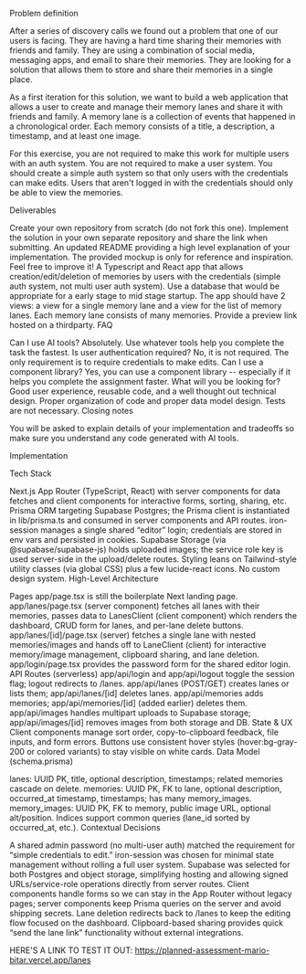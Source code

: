 Problem definition

After a series of discovery calls we found out a problem that one of our users is facing. They are having a hard time sharing their memories with friends and family. They are using a combination of social media, messaging apps, and email to share their memories. They are looking for a solution that allows them to store and share their memories in a single place.

As a first iteration for this solution, we want to build a web application that allows a user to create and manage their memory lanes and share it with friends and family. A memory lane is a collection of events that happened in a chronological order. Each memory consists of a title, a description, a timestamp, and at least one image.

For this exercise, you are not required to make this work for multiple users with an auth system. You are not required to make a user system. You should create a simple auth system so that only users with the credentials can make edits. Users that aren't logged in with the credentials should only be able to view the memories.

Deliverables

Create your own repository from scratch (do not fork this one). Implement the solution in your own separate repository and share the link when submitting.
An updated README providing a high level explanation of your implementation.
The provided mockup is only for reference and inspiration. Feel free to improve it!
A Typescript and React app that allows creation/edit/deletion of memories by users with the credentials (simple auth system, not multi user auth system).
Use a database that would be appropriate for a early stage to mid stage startup.
The app should have 2 views: a view for a single memory lane and a view for the list of memory lanes. Each memory lane consists of many memories.
Provide a preview link hosted on a thirdparty.
FAQ

Can I use AI tools? Absolutely. Use whatever tools help you complete the task the fastest.
Is user authentication required? No, it is not required. The only requirement is to require credentials to make edits.
Can I use a component library? Yes, you can use a component library -- especially if it helps you complete the assignment faster.
What will you be looking for? Good user experience, reusable code, and a well thought out technical design. Proper organization of code and proper data model design. Tests are not necessary.
Closing notes

You will be asked to explain details of your implementation and tradeoffs so make sure you understand any code generated with AI tools.

Implementation

Tech Stack

Next.js App Router (TypeScript, React) with server components for data fetches and client components for interactive forms, sorting, sharing, etc.
Prisma ORM targeting Supabase Postgres; the Prisma client is instantiated in lib/prisma.ts and consumed in server components and API routes.
iron-session manages a single shared “editor” login; credentials are stored in env vars and persisted in cookies.
Supabase Storage (via @supabase/supabase-js) holds uploaded images; the service role key is used server-side in the upload/delete routes.
Styling leans on Tailwind-style utility classes (via global CSS) plus a few lucide-react icons. No custom design system.
High-Level Architecture

Pages
app/page.tsx is still the boilerplate Next landing page.
app/lanes/page.tsx (server component) fetches all lanes with their memories, passes data to LanesClient (client component) which renders the dashboard, CRUD form for lanes, and per-lane delete buttons.
app/lanes/[id]/page.tsx (server) fetches a single lane with nested memories/images and hands off to LaneClient (client) for interactive memory/image management, clipboard sharing, and lane deletion.
app/login/page.tsx provides the password form for the shared editor login.
API Routes (serverless)
app/api/login and app/api/logout toggle the session flag; logout redirects to /lanes.
app/api/lanes (POST/GET) creates lanes or lists them; app/api/lanes/[id] deletes lanes.
app/api/memories adds memories; app/api/memories/[id] (added earlier) deletes them.
app/api/images handles multipart uploads to Supabase storage; app/api/images/[id] removes images from both storage and DB.
State & UX
Client components manage sort order, copy-to-clipboard feedback, file inputs, and form errors.
Buttons use consistent hover styles (hover:bg-gray-200 or colored variants) to stay visible on white cards.
Data Model (schema.prisma)

lanes: UUID PK, title, optional description, timestamps; related memories cascade on delete.
memories: UUID PK, FK to lane, optional description, occurred_at timestamp, timestamps; has many memory_images.
memory_images: UUID PK, FK to memory, public image URL, optional alt/position.
Indices support common queries (lane_id sorted by occurred_at, etc.).
Contextual Decisions

A shared admin password (no multi-user auth) matched the requirement for “simple credentials to edit.” iron-session was chosen for minimal state management without rolling a full user system.
Supabase was selected for both Postgres and object storage, simplifying hosting and allowing signed URLs/service-role operations directly from server routes.
Client components handle forms so we can stay in the App Router without legacy pages; server components keep Prisma queries on the server and avoid shipping secrets.
Lane deletion redirects back to /lanes to keep the editing flow focused on the dashboard.
Clipboard-based sharing provides quick “send the lane link” functionality without external integrations.


HERE'S A LINK TO TEST IT OUT:
https://planned-assessment-mario-bitar.vercel.app/lanes